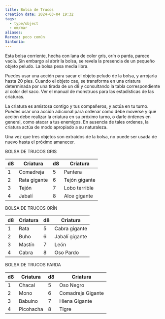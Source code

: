 ```yaml
---
title: Bolsa de Trucos
creation date: 2024-03-04 19:32
tags:
  - type/object
  - om/mar
aliases: 
Rareza: poco común
Sintonía:
---
```

Esta bolsa corriente, hecha con lana de color gris, orín o parda, parece vacía. Sin embargo al abrir la bolsa, se revela la presencia de un pequeño objeto peludo. La bolsa pesa media libra.

Puedes usar una acción para sacar el objeto peludo de la bolsa, y arrojarla hasta 20 pies.
Cuando el objeto cae, se transforma en una criatura determinada por una tirada de un d8 y consultando la tabla correspondiente al color del saco. Ver el manual de monstruos para las estadísticas de las criaturas.

La criatura es amistosa contigo y tus compañeros, y actúa en tu turno. Puedes usar una acción adicional para ordenar como debe moverse y que acción debe realizar la criatura en su próximo turno, o darle órdenes en general, como atacar a tus enemigos. En ausencia de tales ordenes, la criatura actúa de modo apropiado a su naturaleza.

Una vez que tres objetos son extraídos de la bolsa, no puede ser  usada de nuevo hasta el próximo amanecer. 


BOLSA DE TRUCOS GRIS

| d8  | Criatura     | d8  | Criatura      |
| --- | ------------ | --- | ------------- |
| 1   | Comadreja    | 5   | Pantera       |
| 2   | Rata gigante | 6   | Tejón gigante |
| 3   | Tejón        | 7   | Lobo terrible |
| 4   | Jabalí       | 8   | Alce gigante  |


BOLSA DE TRUCOS ORÍN

| d8  | Criatura | d8  | Criatura       |
| --- | -------- | --- | -------------- |
| 1   | Rata     | 5   | Cabra gigante  |
| 2   | Buho     | 6   | Jabalí gigante |
| 3   | Mastín   | 7   | León           |
| 4   | Cabra    | 8   | Oso Pardo      |


BOLSA DE TRUCOS PARDA

| d8  | Criatura  | d8  | Criatura          |
| --- | --------- | --- | ----------------- |
| 1   | Chacal    | 5   | Oso Negro         |
| 2   | Mono      | 6   | Comadreja Gigante |
| 3   | Babuino   | 7   | Hiena Gigante     |
| 4   | Picohacha | 8   | Tigre             |
